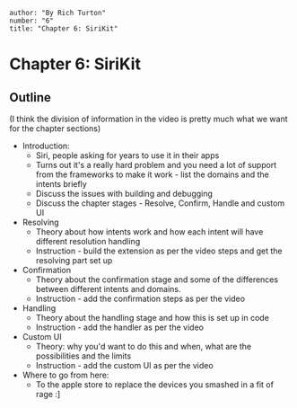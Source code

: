 ```metadata
author: "By Rich Turton"
number: "6"
title: "Chapter 6: SiriKit"
```
# Chapter 6: SiriKit    

## Outline

(I think the division of information in the video is pretty much what we want for the chapter sections) 

- Introduction:
    - Siri, people asking for years to use it in their apps
    - Turns out it's a really hard problem and you need a lot of support from the frameworks to make it work - list the domains and the intents briefly
    - Discuss the issues with building and debugging
    - Discuss the chapter stages - Resolve, Confirm, Handle and custom UI
- Resolving
    - Theory about how intents work and how each intent will have different resolution handling
    - Instruction - build the extension as per the video steps and get the resolving part set up
- Confirmation
    - Theory about the confirmation stage and some of the differences between different intents and domains. 
    - Instruction - add the confirmation steps as per the video
- Handling
    - Theory about the handling stage and how this is set up in code
    - Instruction - add the handler as per the video
- Custom UI
    - Theory: why you'd want to do this and when, what are the possibilities and the limits
    - Instruction - add the custom UI as per the video
- Where to go from here:
    - To the apple store to replace the devices you smashed in a fit of rage :]


